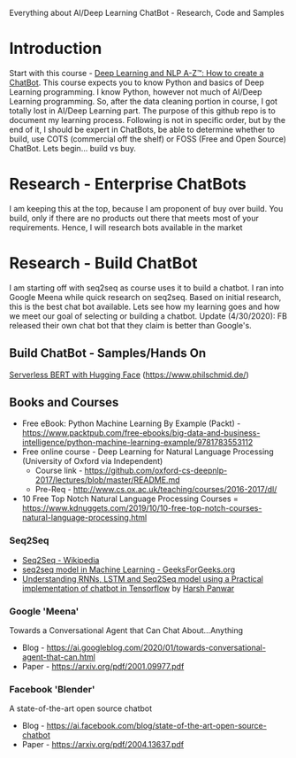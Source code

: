 Everything about AI/Deep Learning ChatBot - Research, Code and Samples

# Introduction
Start with this course - [Deep Learning and NLP A-Z™: How to create a ChatBot](https://www.udemy.com/share/101X0W/). This course expects you to know Python and basics of Deep Learning programming. I know Python, however not much of AI/Deep Learning programming. So, after the data cleaning portion in course, I got totally lost in AI/Deep Learning part. The purpose of this github repo is to document my learning process. Following is not in specific order, but by the end of it, I should be expert in ChatBots, be able to determine whether to build, use COTS (commercial off the shelf) or FOSS (Free and Open Source) ChatBot. Lets begin... build vs buy.

# Research - Enterprise ChatBots
I am keeping this at the top, because I am proponent of buy over build. You build, only if there are no products out there that meets most of your requirements. Hence, I will research bots available in the market

# Research - Build ChatBot
I am starting off with seq2seq as course uses it to build a chatbot. I ran into Google Meena while quick research on seq2seq. Based on initial research, this is the best chat bot available. Lets see how my learning goes and how we meet our goal of selecting or building a chatbot. Update (4/30/2020): FB released their own chat bot that they claim is better than Google's. 

## Build ChatBot - Samples/Hands On
[Serverless BERT with Hugging Face](https://www.philschmid.de/serverless-bert-with-huggingface-and-aws-lambda) (https://www.philschmid.de/)


## Books and Courses
- Free eBook: Python Machine Learning By Example (Packt) - https://www.packtpub.com/free-ebooks/big-data-and-business-intelligence/python-machine-learning-example/9781783553112
- Free online course - Deep Learning for Natural Language Processing (University of Oxford via Independent)
  - Course link - https://github.com/oxford-cs-deepnlp-2017/lectures/blob/master/README.md 
  - Pre-Req - http://www.cs.ox.ac.uk/teaching/courses/2016-2017/dl/
- 10 Free Top Notch Natural Language Processing Courses = https://www.kdnuggets.com/2019/10/10-free-top-notch-courses-natural-language-processing.html

### Seq2Seq
- [Seq2Seq - Wikipedia](https://en.wikipedia.org/wiki/Seq2seq)
- [seq2seq model in Machine Learning - GeeksForGeeks.org](https://www.geeksforgeeks.org/seq2seq-model-in-machine-learning/)
- [Understanding RNNs, LSTM and Seq2Seq model using a Practical implementation of chatbot in Tensorflow](https://towardsdatascience.com/understanding-rnns-lstm-and-seq2seq-model-using-a-practical-implementation-of-chatbot-in-2b9ab76d1eda) by [Harsh Panwar](https://towardsdatascience.com/@harshpanwar9524?source=post_page-----2b9ab76d1eda----------------------)

### Google 'Meena'
Towards a Conversational Agent that Can Chat About…Anything
- Blog - https://ai.googleblog.com/2020/01/towards-conversational-agent-that-can.html
- Paper - https://arxiv.org/pdf/2001.09977.pdf

### Facebook 'Blender'
A state-of-the-art open source chatbot
- Blog - https://ai.facebook.com/blog/state-of-the-art-open-source-chatbot
- Paper - https://arxiv.org/pdf/2004.13637.pdf

